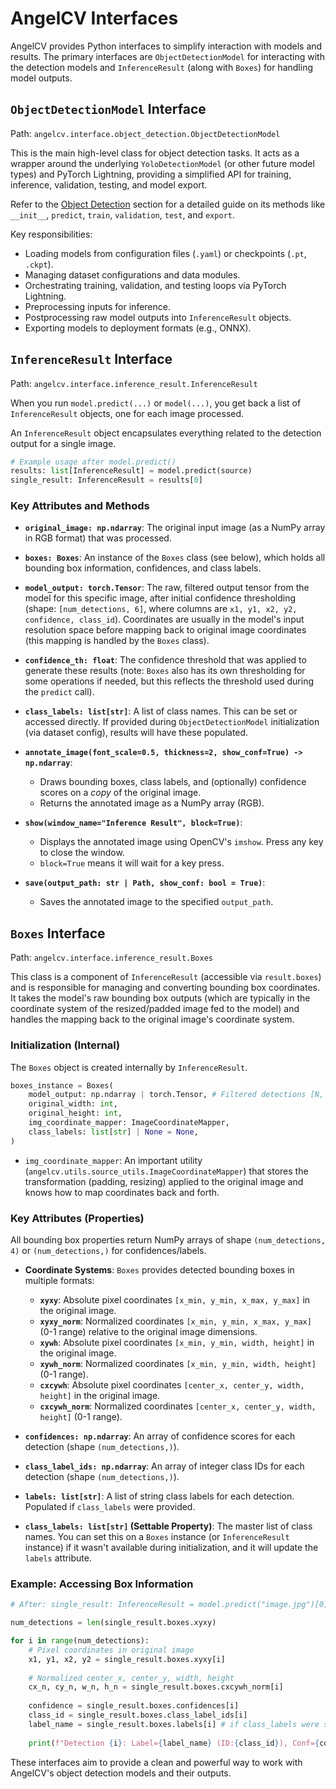 # AngelCV Interfaces

AngelCV provides Python interfaces to simplify interaction with models and results. The primary interfaces are `ObjectDetectionModel` for interacting with the detection models and `InferenceResult` (along with `Boxes`) for handling model outputs.

## `ObjectDetectionModel` Interface

Path: `angelcv.interface.object_detection.ObjectDetectionModel`

This is the main high-level class for object detection tasks. It acts as a wrapper around the underlying `YoloDetectionModel` (or other future model types) and PyTorch Lightning, providing a simplified API for training, inference, validation, testing, and model export.

Refer to the [Object Detection](./object_detection.md#high-level-interface-objectdetectionmodel) section for a detailed guide on its methods like `__init__`, `predict`, `train`, `validation`, `test`, and `export`.

Key responsibilities:

*   Loading models from configuration files (`.yaml`) or checkpoints (`.pt`, `.ckpt`).
*   Managing dataset configurations and data modules.
*   Orchestrating training, validation, and testing loops via PyTorch Lightning.
*   Preprocessing inputs for inference.
*   Postprocessing raw model outputs into `InferenceResult` objects.
*   Exporting models to deployment formats (e.g., ONNX).

## `InferenceResult` Interface

Path: `angelcv.interface.inference_result.InferenceResult`

When you run `model.predict(...)` or `model(...)`, you get back a list of `InferenceResult` objects, one for each image processed.

An `InferenceResult` object encapsulates everything related to the detection output for a single image.

```python
# Example usage after model.predict()
results: list[InferenceResult] = model.predict(source)
single_result: InferenceResult = results[0]
```

### Key Attributes and Methods

*   **`original_image: np.ndarray`**: The original input image (as a NumPy array in RGB format) that was processed.
*   **`boxes: Boxes`**: An instance of the `Boxes` class (see below), which holds all bounding box information, confidences, and class labels.
*   **`model_output: torch.Tensor`**: The raw, filtered output tensor from the model for this specific image, after initial confidence thresholding (shape: `[num_detections, 6]`, where columns are `x1, y1, x2, y2, confidence, class_id`). Coordinates are usually in the model's input resolution space before mapping back to original image coordinates (this mapping is handled by the `Boxes` class).
*   **`confidence_th: float`**: The confidence threshold that was applied to generate these results (note: `Boxes` also has its own thresholding for some operations if needed, but this reflects the threshold used during the `predict` call).
*   **`class_labels: list[str]`**: A list of class names. This can be set or accessed directly. If provided during `ObjectDetectionModel` initialization (via dataset config), results will have these populated.

*   **`annotate_image(font_scale=0.5, thickness=2, show_conf=True) -> np.ndarray`**:
    *   Draws bounding boxes, class labels, and (optionally) confidence scores on a *copy* of the original image.
    *   Returns the annotated image as a NumPy array (RGB).
*   **`show(window_name="Inference Result", block=True)`**:
    *   Displays the annotated image using OpenCV's `imshow`. Press any key to close the window.
    *   `block=True` means it will wait for a key press.
*   **`save(output_path: str | Path, show_conf: bool = True)`**:
    *   Saves the annotated image to the specified `output_path`.

## `Boxes` Interface

Path: `angelcv.interface.inference_result.Boxes`

This class is a component of `InferenceResult` (accessible via `result.boxes`) and is responsible for managing and converting bounding box coordinates. It takes the model's raw bounding box outputs (which are typically in the coordinate system of the resized/padded image fed to the model) and handles the mapping back to the original image's coordinate system.

### Initialization (Internal)

The `Boxes` object is created internally by `InferenceResult`.

```python
boxes_instance = Boxes(
    model_output: np.ndarray | torch.Tensor, # Filtered detections [N, 6]
    original_width: int,
    original_height: int,
    img_coordinate_mapper: ImageCoordinateMapper,
    class_labels: list[str] | None = None,
)
```

*   `img_coordinate_mapper`: An important utility (`angelcv.utils.source_utils.ImageCoordinateMapper`) that stores the transformation (padding, resizing) applied to the original image and knows how to map coordinates back and forth.

### Key Attributes (Properties)

All bounding box properties return NumPy arrays of shape `(num_detections, 4)` or `(num_detections,)` for confidences/labels.

*   **Coordinate Systems**: `Boxes` provides detected bounding boxes in multiple formats:
    *   **`xyxy`**: Absolute pixel coordinates `[x_min, y_min, x_max, y_max]` in the original image.
    *   **`xyxy_norm`**: Normalized coordinates `[x_min, y_min, x_max, y_max]` (0-1 range) relative to the original image dimensions.
    *   **`xywh`**: Absolute pixel coordinates `[x_min, y_min, width, height]` in the original image.
    *   **`xywh_norm`**: Normalized coordinates `[x_min, y_min, width, height]` (0-1 range).
    *   **`cxcywh`**: Absolute pixel coordinates `[center_x, center_y, width, height]` in the original image.
    *   **`cxcywh_norm`**: Normalized coordinates `[center_x, center_y, width, height]` (0-1 range).

*   **`confidences: np.ndarray`**: An array of confidence scores for each detection (shape `(num_detections,)`).
*   **`class_label_ids: np.ndarray`**: An array of integer class IDs for each detection (shape `(num_detections,)`).
*   **`labels: list[str]`**: A list of string class labels for each detection. Populated if `class_labels` were provided.
*   **`class_labels: list[str]` (Settable Property)**: The master list of class names. You can set this on a `Boxes` instance (or `InferenceResult` instance) if it wasn't available during initialization, and it will update the `labels` attribute.

### Example: Accessing Box Information

```python
# After: single_result: InferenceResult = model.predict("image.jpg")[0]

num_detections = len(single_result.boxes.xyxy)

for i in range(num_detections):
    # Pixel coordinates in original image
    x1, y1, x2, y2 = single_result.boxes.xyxy[i]
    
    # Normalized center_x, center_y, width, height
    cx_n, cy_n, w_n, h_n = single_result.boxes.cxcywh_norm[i]
    
    confidence = single_result.boxes.confidences[i]
    class_id = single_result.boxes.class_label_ids[i]
    label_name = single_result.boxes.labels[i] # if class_labels were set
    
    print(f"Detection {i}: Label={label_name} (ID:{class_id}), Conf={confidence:.2f}, Box (xyxy): {x1,y1,x2,y2}")
```

These interfaces aim to provide a clean and powerful way to work with AngelCV's object detection models and their outputs. 